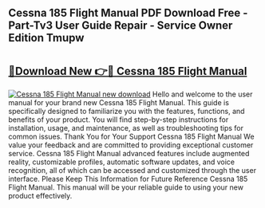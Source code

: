 ## Cessna 185 Flight Manual PDF Download Free - Part-Tv3 User Guide Repair - Service Owner Edition Tmupw

# <h2><a href="http://bc6211.oget.top/?id=Cessna+185+Flight+Manual">🔗Download New 👉🔴 Cessna 185 Flight Manual</a></h2>

[![Cessna 185 Flight Manual new download](https://i.imgur.com/5g1atiW.png)](http://bc6211.oget.top/?id=Cessna+185+Flight+Manual)
Hello and welcome to the user manual for your brand new Cessna 185 Flight Manual. This guide is specifically designed to familiarize you with the features, functions, and benefits of your product. You will find step-by-step instructions for installation, usage, and maintenance, as well as troubleshooting tips for common issues. Thank You for Your Support Cessna 185 Flight Manual We value your feedback and are committed to providing exceptional customer service. Cessna 185 Flight Manual advanced features include augmented reality, customizable profiles, automatic software updates, and voice recognition, all of which can be accessed and customized through the user interface. Please Keep This Information for Future Reference Cessna 185 Flight Manual. This manual will be your reliable guide to using your new product effectively.
